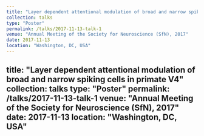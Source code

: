 ```yaml
---
title: "Layer dependent attentional modulation of broad and narrow spiking cells in primate V1"
collection: talks
type: "Poster"
permalink: /talks/2017-11-13-talk-1
venue: "Annual Meeting of the Society for Neuroscience (SfN), 2017"
date: 2017-11-13
location: "Washington, DC, USA"
---
```

title: "Layer dependent attentional modulation of broad and narrow spiking cells in primate V4"
collection: talks
type: "Poster"
permalink: /talks/2017-11-13-talk-1
venue: "Annual Meeting of the Society for Neuroscience (SfN), 2017"
date: 2017-11-13
location: "Washington, DC, USA"
---
